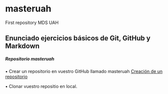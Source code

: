 # masteruah
First repository MDS UAH
## Enunciado ejercicios básicos de Git, GitHub y Markdown
##### Repositorio masteruah
• Crear un repositorio en vuestro GitHub llamado masteruah
[Creación de un repositorio](/assets/NewRepository.PNG )

• Clonar vuestro repositio en local.

